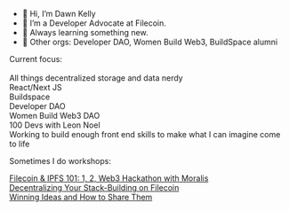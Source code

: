 - 👋 Hi, I’m Dawn Kelly
- 👀 I’m a Developer Advocate at Filecoin.
- 🌱 Always learning something new.  
- 💞️ Other orgs: Developer DAO, Women Build Web3, BuildSpace alumni

Current focus: 
<br><br>
All things decentralized storage and data nerdy<br>
React/Next JS<br>
Buildspace<br>
Developer DAO<br>
Women Build Web3 DAO<br>
100 Devs with Leon Noel<br>
Working to build enough front end skills to make what I can imagine come to life<br>


Sometimes I do workshops:<br>

[Filecoin & IPFS 101: 1, 2, Web3 Hackathon with Moralis](https://www.youtube.com/watch?v=aTyP_gZkQy0)
<br>
[Decentralizing Your Stack-Building on Filecoin](https://www.youtube.com/watch?v=RSq3UUpDGgg)
<br>
[Winning Ideas and How to Share Them](https://www.youtube.com/watch?v=O7j_MpQ3ZlE&t=891s)
<br>


    
  

<!---
dawnkelly09/dawnkelly09 is a ✨ special ✨ repository because its `README.md` (this file) appears on your GitHub profile.
You can click the Preview link to take a look at your changes.
--->
